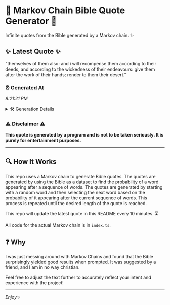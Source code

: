 # 📖 Markov Chain Bible Quote Generator 📖

Infinite quotes from the Bible generated by a Markov chain. ✨

## ✨ Latest Quote ✨
"themselves of them also: and i will recompense them according to their deeds, and according to the wickedness of their endeavours: give them after the work of their hands; render to them their desert."

### ⏰ Generated At
*8:21:21 PM*

<details>
    <summary>🛠️ Generation Details</summary>
    <p>
        <strong>🌱 Seed:</strong> themselves<br>
        <strong>🔄 Iterations:</strong> 33<br>
        <strong>📜 Context History:</strong><br>[ themselves ]: of<br>[ themselves, of ]: them<br>[ themselves, of, them ]: also:<br>[ themselves, of, them, also: ]: and<br>[ themselves, of, them, also:, and ]: i<br>[ themselves, of, them, also:, and, i ]: will<br>[ of, them, also:, and, i, will ]: recompense<br>[ them, also:, and, i, will, recompense ]: them<br>[ also:, and, i, will, recompense, them ]: according<br>[ and, i, will, recompense, them, according ]: to<br>[ i, will, recompense, them, according, to ]: their<br>[ will, recompense, them, according, to, their ]: deeds,<br>[ recompense, them, according, to, their, deeds, ]: and<br>[ them, according, to, their, deeds,, and ]: according<br>[ according, to, their, deeds,, and, according ]: to<br>[ to, their, deeds,, and, according, to ]: the<br>[ their, deeds,, and, according, to, the ]: wickedness<br>[ deeds,, and, according, to, the, wickedness ]: of<br>[ and, according, to, the, wickedness, of ]: their<br>[ according, to, the, wickedness, of, their ]: endeavours:<br>[ to, the, wickedness, of, their, endeavours: ]: give<br>[ the, wickedness, of, their, endeavours:, give ]: them<br>[ wickedness, of, their, endeavours:, give, them ]: after<br>[ of, their, endeavours:, give, them, after ]: the<br>[ their, endeavours:, give, them, after, the ]: work<br>[ endeavours:, give, them, after, the, work ]: of<br>[ give, them, after, the, work, of ]: their<br>[ them, after, the, work, of, their ]: hands;<br>[ after, the, work, of, their, hands; ]: render<br>[ the, work, of, their, hands;, render ]: to<br>[ work, of, their, hands;, render, to ]: them<br>[ of, their, hands;, render, to, them ]: their<br>[ their, hands;, render, to, them, their ]: desert.<br>
    </p>
</details>

### ⚠️ Disclaimer ⚠️
**This quote is generated by a program and is not to be taken seriously. It is purely for entertainment purposes.**

---

## 🔍 How It Works

This repo uses a Markov chain to generate Bible quotes. The quotes are generated by using the Bible as a dataset to find the probability of a word appearing after a sequence of words. The quotes are generated by starting with a random word and then selecting the next word based on the probability of it appearing after the current sequence of words. This process is repeated until the desired length of the quote is reached.

This repo will update the latest quote in this README every 10 minutes. ⏳

All code for the actual Markov chain is in `index.ts`.

## ❓ Why

I was just messing around with Markov Chains and found that the Bible surprisingly yielded good results when prompted. 
It was suggested by a friend, and I am in no way christian.

Feel free to adjust the text further to accurately reflect your intent and experience with the project!

---

*Enjoy*✨
